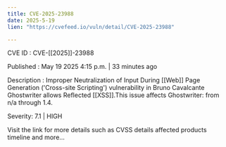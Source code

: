 ```yaml
---
title: CVE-2025-23988
date: 2025-5-19
lien: "https://cvefeed.io/vuln/detail/CVE-2025-23988"

---
```


CVE ID : CVE-[[2025]]-23988

Published :  May 19
2025
4:15 p.m. | 33 minutes ago

Description : Improper Neutralization of Input During [[Web]] Page Generation ('Cross-site Scripting') vulnerability in Bruno Cavalcante Ghostwriter allows Reflected [[XSS]].This issue affects Ghostwriter: from n/a through 1.4.

Severity: 7.1 | HIGH

Visit the link for more details
such as CVSS details
affected products
timeline
and more...
